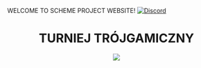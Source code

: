 WELCOME TO SCHEME PROJECT WEBSITE!
[![Discord](https://img.shields.io/discord/902916096368214077?label=Discord&style=flat)](https://discord.gg/pdzDSkzmv5)

<h1 align="center">TURNIEJ TRÓJGAMICZNY</h1>
<a href="https://t3g.pl">
<div style="text-align: center">
        <img src="https://www.t3g.pl/wp-content/uploads/cropped-TTduzy-1.png">
</div>
</a>

